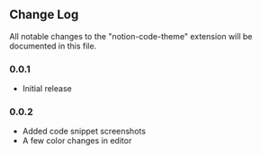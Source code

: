 ## Change Log

All notable changes to the "notion-code-theme" extension will be documented in this file.

### 0.0.1

- Initial release

### 0.0.2

- Added code snippet screenshots 
- A few color changes in editor


